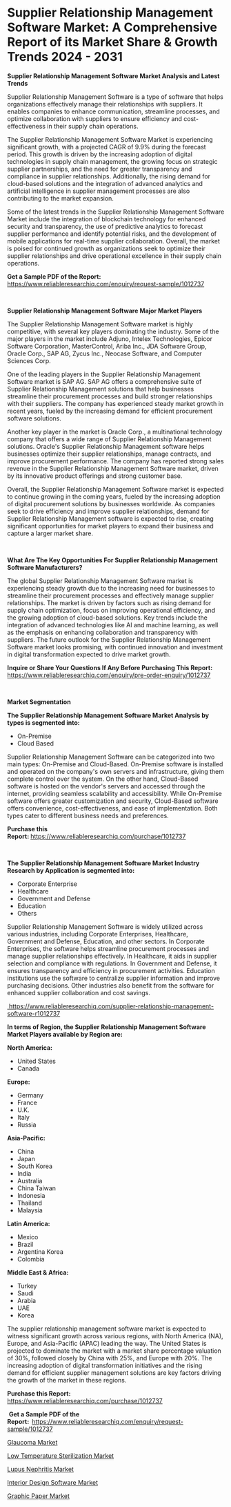 <p><h1>Supplier Relationship Management Software Market: A Comprehensive Report of its Market Share & Growth Trends 2024 - 2031</h1></p><p><strong>Supplier Relationship Management Software Market Analysis and Latest Trends</strong></p>
<p><p>Supplier Relationship Management Software is a type of software that helps organizations effectively manage their relationships with suppliers. It enables companies to enhance communication, streamline processes, and optimize collaboration with suppliers to ensure efficiency and cost-effectiveness in their supply chain operations.</p><p>The Supplier Relationship Management Software Market is experiencing significant growth, with a projected CAGR of 9.9% during the forecast period. This growth is driven by the increasing adoption of digital technologies in supply chain management, the growing focus on strategic supplier partnerships, and the need for greater transparency and compliance in supplier relationships. Additionally, the rising demand for cloud-based solutions and the integration of advanced analytics and artificial intelligence in supplier management processes are also contributing to the market expansion.</p><p>Some of the latest trends in the Supplier Relationship Management Software Market include the integration of blockchain technology for enhanced security and transparency, the use of predictive analytics to forecast supplier performance and identify potential risks, and the development of mobile applications for real-time supplier collaboration. Overall, the market is poised for continued growth as organizations seek to optimize their supplier relationships and drive operational excellence in their supply chain operations.</p></p>
<p><strong>Get a Sample PDF of the Report:&nbsp;</strong> <a href="https://www.reliableresearchiq.com/enquiry/request-sample/1012737">https://www.reliableresearchiq.com/enquiry/request-sample/1012737</a></p>
<p>&nbsp;</p>
<p><strong>Supplier Relationship Management Software Major Market Players</strong></p>
<p><p>The Supplier Relationship Management Software market is highly competitive, with several key players dominating the industry. Some of the major players in the market include Adjuno, Intelex Technologies, Epicor Software Corporation, MasterControl, Ariba Inc., JDA Software Group, Oracle Corp., SAP AG, Zycus Inc., Neocase Software, and Computer Sciences Corp.</p><p>One of the leading players in the Supplier Relationship Management Software market is SAP AG. SAP AG offers a comprehensive suite of Supplier Relationship Management solutions that help businesses streamline their procurement processes and build stronger relationships with their suppliers. The company has experienced steady market growth in recent years, fueled by the increasing demand for efficient procurement software solutions.</p><p>Another key player in the market is Oracle Corp., a multinational technology company that offers a wide range of Supplier Relationship Management solutions. Oracle's Supplier Relationship Management software helps businesses optimize their supplier relationships, manage contracts, and improve procurement performance. The company has reported strong sales revenue in the Supplier Relationship Management Software market, driven by its innovative product offerings and strong customer base.</p><p>Overall, the Supplier Relationship Management Software market is expected to continue growing in the coming years, fueled by the increasing adoption of digital procurement solutions by businesses worldwide. As companies seek to drive efficiency and improve supplier relationships, demand for Supplier Relationship Management software is expected to rise, creating significant opportunities for market players to expand their business and capture a larger market share.</p></p>
<p>&nbsp;</p>
<p><strong>What Are The Key Opportunities For Supplier Relationship Management Software Manufacturers?</strong></p>
<p><p>The global Supplier Relationship Management Software market is experiencing steady growth due to the increasing need for businesses to streamline their procurement processes and effectively manage supplier relationships. The market is driven by factors such as rising demand for supply chain optimization, focus on improving operational efficiency, and the growing adoption of cloud-based solutions. Key trends include the integration of advanced technologies like AI and machine learning, as well as the emphasis on enhancing collaboration and transparency with suppliers. The future outlook for the Supplier Relationship Management Software market looks promising, with continued innovation and investment in digital transformation expected to drive market growth.</p></p>
<p><strong>Inquire or Share Your Questions If Any Before Purchasing This Report:</strong> <a href="https://www.reliableresearchiq.com/enquiry/pre-order-enquiry/1012737">https://www.reliableresearchiq.com/enquiry/pre-order-enquiry/1012737</a></p>
<p>&nbsp;</p>
<p><strong>Market Segmentation</strong></p>
<p><strong>The Supplier Relationship Management Software Market Analysis by types is segmented into:</strong></p>
<p><ul><li>On-Premise</li><li>Cloud Based</li></ul></p>
<p><p>Supplier Relationship Management Software can be categorized into two main types: On-Premise and Cloud-Based. On-Premise software is installed and operated on the company's own servers and infrastructure, giving them complete control over the system. On the other hand, Cloud-Based software is hosted on the vendor's servers and accessed through the internet, providing seamless scalability and accessibility. While On-Premise software offers greater customization and security, Cloud-Based software offers convenience, cost-effectiveness, and ease of implementation. Both types cater to different business needs and preferences.</p></p>
<p><strong>Purchase this Report:&nbsp;</strong><a href="https://www.reliableresearchiq.com/purchase/1012737">https://www.reliableresearchiq.com/purchase/1012737</a></p>
<p>&nbsp;</p>
<p><strong>The Supplier Relationship Management Software Market Industry Research by Application is segmented into:</strong></p>
<p><ul><li>Corporate Enterprise</li><li>Healthcare</li><li>Government and Defense</li><li>Education</li><li>Others</li></ul></p>
<p><p>Supplier Relationship Management Software is widely utilized across various industries, including Corporate Enterprises, Healthcare, Government and Defense, Education, and other sectors. In Corporate Enterprises, the software helps streamline procurement processes and manage supplier relationships effectively. In Healthcare, it aids in supplier selection and compliance with regulations. In Government and Defense, it ensures transparency and efficiency in procurement activities. Education institutions use the software to centralize supplier information and improve purchasing decisions. Other industries also benefit from the software for enhanced supplier collaboration and cost savings.</p></p>
<p><a href="https://www.reliableresearchiq.com/supplier-relationship-management-software-r1012737">&nbsp;https://www.reliableresearchiq.com/supplier-relationship-management-software-r1012737</a></p>
<p><strong>In terms of Region, the Supplier Relationship Management Software Market Players available by Region are:</strong></p>
<p>
    <p> <strong> North America: </strong>
        <ul>
            <li>United States</li>
            <li>Canada</li>
        </ul>
        </p> 
    <p> <strong> Europe: </strong>
        <ul>
            <li>Germany</li>
            <li>France</li>
            <li>U.K.</li>
            <li>Italy</li>
            <li>Russia</li>
        </ul>
        </p> 
    <p> <strong> Asia-Pacific: </strong>
        <ul>
            <li>China</li>
            <li>Japan</li>
            <li>South Korea</li>
            <li>India</li>
            <li>Australia</li>
            <li>China Taiwan</li>
            <li>Indonesia</li>
            <li>Thailand</li>
            <li>Malaysia</li>
        </ul>
        </p> 
    <p> <strong> Latin America: </strong>
        <ul>
            <li>Mexico</li>
            <li>Brazil</li>
            <li>Argentina Korea</li>
            <li>Colombia</li>
        </ul>
        </p> 
    <p> <strong> Middle East & Africa: </strong>
        <ul>
            <li>Turkey</li>
            <li>Saudi</li>
            <li>Arabia</li>
            <li>UAE</li>
            <li>Korea</li>
        </ul>
    </p>
    </p>
<p><p>The supplier relationship management software market is expected to witness significant growth across various regions, with North America (NA), Europe, and Asia-Pacific (APAC) leading the way. The United States is projected to dominate the market with a market share percentage valuation of 30%, followed closely by China with 25%, and Europe with 20%. The increasing adoption of digital transformation initiatives and the rising demand for efficient supplier management solutions are key factors driving the growth of the market in these regions.</p></p>
<p><strong>Purchase this Report: </strong><a href="https://www.reliableresearchiq.com/purchase/1012737">https://www.reliableresearchiq.com/purchase/1012737</a></p>
<p>&nbsp;<strong>Get a Sample PDF of the Report:&nbsp;&nbsp;</strong><a href="https://www.reliableresearchiq.com/enquiry/request-sample/1012737">https://www.reliableresearchiq.com/enquiry/request-sample/1012737</a></p>
<p><strong></strong></p>
<p><p><a href="https://github.com/nathandecarvalho/Market-Research-Report-List-4/blob/main/glaucoma-market.md">Glaucoma Market</a></p><p><a href="https://github.com/jakobeblake56/Market-Research-Report-List-1/blob/main/low-temperature-sterilization-market.md">Low Temperature Sterilization Market</a></p><p><a href="https://github.com/julian6Skinner/Market-Research-Report-List-1/blob/main/lupus-nephritis-market.md">Lupus Nephritis Market</a></p><p><a href="https://github.com/mandarincruisesvn/Market-Research-Report-List-1/blob/main/interior-design-software-market.md">Interior Design Software Market</a></p><p><a href="https://github.com/JosephWillisbXXgf/Market-Research-Report-List-1/blob/main/graphic-paper-market.md">Graphic Paper Market</a></p></p>